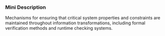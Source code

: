 ### Mini Description

Mechanisms for ensuring that critical system properties and constraints are maintained throughout information transformations, including formal verification methods and runtime checking systems.
